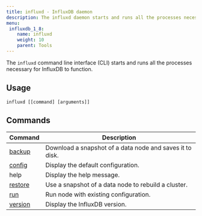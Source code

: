 ```yaml
---
title: influxd - InfluxDB daemon
description: The influxd daemon starts and runs all the processes necessary for InfluxDB to function.
menu:
 influxdb_1_8:
    name: influxd
    weight: 10
    parent: Tools
---
```


The `influxd` command line interface (CLI) starts and runs all the processes necessary for InfluxDB to function.

## Usage

```
influxd [[command] [arguments]]
```

## Commands
| Command                                               | Description                                              |
|-------------------------------------------------------|----------------------------------------------------------|
| [backup](/influxdb/latest/tools/influxd-cli/backup)   | Download a snapshot of a data node and saves it to disk. |
| [config](/influxdb/latest/tools/influxd-cli/config)   | Display the default configuration.                       |
| help                                                  | Display the help message.                                |
| [restore](/influxdb/latest/tools/influxd-cli/restore) | Use a snapshot of a data node to rebuild a cluster.      |
| [run](/influxdb/latest/tools/influxd-cli/run)         | Run node with existing configuration.                    |
| [version](/influxdb/latest/tools/influxd-cli/version) | Display the InfluxDB version.                            |
